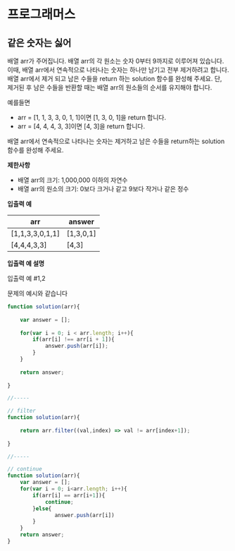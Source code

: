 # 프로그래머스



## 같은 숫자는 싫어

배열 arr가 주어집니다. 배열 arr의 각 원소는 숫자 0부터 9까지로 이루어져 있습니다. 이때, 배열 arr에서 연속적으로 나타나는 숫자는 하나만 남기고 전부 제거하려고 합니다. 배열 arr에서 제거 되고 남은 수들을 return 하는 solution 함수를 완성해 주세요. 단, 제거된 후 남은 수들을 반환할 때는 배열 arr의 원소들의 순서를 유지해야 합니다.

예를들면

* arr = [1, 1, 3, 3, 0, 1, 1]이면 [1, 3, 0, 1]을 return 합니다.
* arr = [4, 4, 4, 3, 3]이면 [4, 3]을 return 합니다.

배열 arr에서 연속적으로 나타나는 숫자는 제거하고 남은 수들을 return하는 solution 함수를 완성해 주세요.



**제한사항**

* 배열 arr의 크기: 1,000,000 이하의 자연수
* 배열 arr의 원소의 크기: 0보다 크거나 같고 9보다 작거나 같은 정수



**입출력 예**

| arr             | answer    |
| --------------- | --------- |
| [1,1,3,3,0,1,1] | [1,3,0,1] |
| [4,4,4,3,3]     | [4,3]     |



**입출력 예 설명**

입출력 예 #1,2

문제의 예시와 같습니다



```javascript
function solution(arr){
    
    var answer = [];
    
    for(var i = 0; i < arr.length; i++){
        if(arr[i] !== arr[i + 1]){
            answer.push(arr[i]);
        }
    }
    
    return answer;
    
}

//-----

// filter
function solution(arr){
    
    return arr.filter((val,index) => val != arr[index+1]);
    
}

//-----

// continue
function solution(arr){
    var answer = [];
    for(var i = 0; i<arr.length; i++){
        if(arr[i] == arr[i+1]){
            continue;
        }else{
               answer.push(arr[i])
        }
    }
    return answer;
}
```





